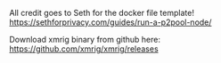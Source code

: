 All credit goes to Seth for the docker file template!
https://sethforprivacy.com/guides/run-a-p2pool-node/

Download xmrig binary from github here: https://github.com/xmrig/xmrig/releases
